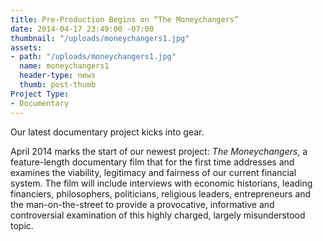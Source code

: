 ```yaml
---
title: Pre-Production Begins on “The Moneychangers”
date: 2014-04-17 23:49:00 -07:00
thumbnail: "/uploads/moneychangers1.jpg"
assets:
- path: "/uploads/moneychangers1.jpg"
  name: moneychangers1
  header-type: news
  thumb: post-thumb
Project Type:
- Documentary
---
```


Our latest documentary project kicks into gear.


April 2014 marks the start of our newest project: _The Moneychangers_, a feature-length documentary film that for the first time addresses and examines the viability, legitimacy and fairness of our current financial system. The film will include interviews with economic historians, leading financiers, philosophers, politicians, religious leaders, entrepreneurs and the man-on-the-street to provide a provocative, informative and controversial examination of this highly charged, largely misunderstood topic.
